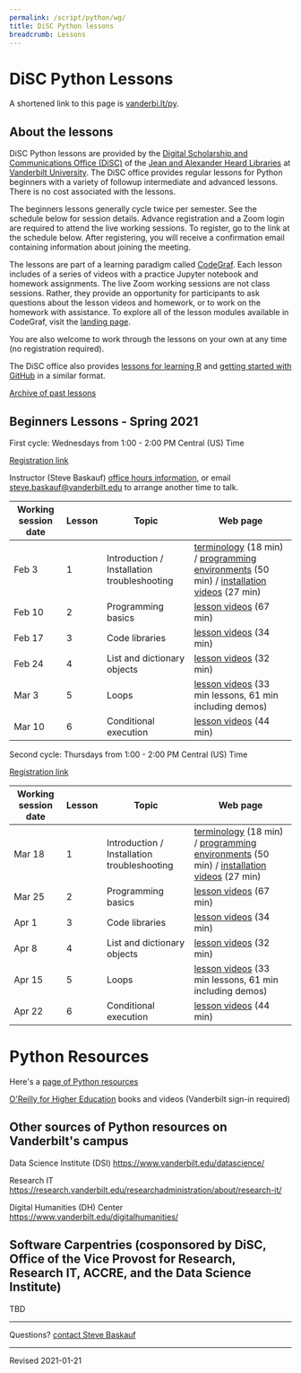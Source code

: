 ```yaml
---
permalink: /script/python/wg/
title: DiSC Python lessons
breadcrumb: Lessons
---
```


# DiSC Python Lessons

A shortened link to this page is [vanderbi.lt/py](http://vanderbi.lt/py).

## About the lessons

DiSC Python lessons are provided by the [Digital Scholarship and Communications Office (DiSC)](https://www.library.vanderbilt.edu/scholarly/) of the [Jean and Alexander Heard Libraries](https://www.library.vanderbilt.edu/) at [Vanderbilt University](https://www.vanderbilt.edu/).  The DiSC office provides regular lessons for Python beginners with a variety of followup intermediate and advanced lessons. There is no cost associated with the lessons.

The beginners lessons generally cycle twice per semester.  See the schedule below for session details.  Advance registration and a Zoom login are required to attend the live working sessions. To register, go to the link at the schedule below. After registering, you will receive a confirmation email containing information about joining the meeting.

The lessons are part of a learning paradigm called [CodeGraf](../../codegraf). Each lesson includes of a series of videos with a practice Jupyter notebook and homework assignments. The live Zoom working sessions are not class sessions. Rather, they provide an opportunity for participants to ask questions about the lesson videos and homework, or to work on the homework with assistance. To explore all of the lesson modules available in CodeGraf, visit the [landing page](../../codegraf). 

You are also welcome to work through the lessons on your own at any time (no registration required).

The DiSC office also provides [lessons for learning R](http://vanderbi.lt/r) and [getting started with GitHub](http://vanderbi.lt/github) in a similar format.

[Archive of past lessons](../archive/)


## Beginners Lessons - Spring 2021

First cycle: Wednesdays from 1:00 - 2:00 PM Central (US) Time

[Registration link](https://vanderbilt.zoom.us/meeting/register/tJAqdO2hrTgjHNaF2tssETGovFozm_b0muCY)

Instructor (Steve Baskauf) [office hours information](https://www.library.vanderbilt.edu/disc/officehours), or email [steve.baskauf@vanderbilt.edu](mailto:steve.baskauf@vanderbilt.edu) to arrange another time to talk.

| Working session date | Lesson | Topic | Web page |
|---|---|---|---|
| Feb 3 | 1 | Introduction / Installation troubleshooting | [terminology](../../codegraf/001/) (18 min) / [programming environments](../../codegraf/002/) (50 min) / [installation videos](../../codegraf/003/) (27 min)  |
| Feb 10 | 2 | Programming basics | [lesson videos](../../codegraf/004/) (67 min) |
| Feb 17 | 3 | Code libraries | [lesson videos](../../codegraf/005/) (34 min) |
| Feb 24 | 4 | List and dictionary objects | [lesson videos](../../codegraf/006a/) (32 min) |
| Mar 3 | 5 | Loops | [lesson videos](../../codegraf/006b/) (33 min lessons, 61 min including demos) |
| Mar 10 | 6 | Conditional execution | [lesson videos](../../codegraf/006c/) (44 min) |

Second cycle: Thursdays from 1:00 - 2:00 PM Central (US) Time

[Registration link]( https://vanderbilt.zoom.us/meeting/register/tJIqde2rrj4rHNMtk5qxblnFOdJrHG8jqmi-) 

| Working session date | Lesson | Topic | Web page |
|---|---|---|---|
| Mar 18 | 1 | Introduction / Installation troubleshooting | [terminology](../../codegraf/001/) (18 min) / [programming environments](../../codegraf/002/) (50 min) / [installation videos](../../codegraf/003/) (27 min)  |
| Mar 25 | 2 | Programming basics | [lesson videos](../../codegraf/004/) (67 min) |
| Apr 1 | 3 | Code libraries | [lesson videos](../../codegraf/005/) (34 min) |
| Apr 8 | 4 | List and dictionary objects | [lesson videos](../../codegraf/006a/) (32 min) |
| Apr 15 | 5 | Loops | [lesson videos](../../codegraf/006b/) (33 min lessons, 61 min including demos) |
| Apr 22 | 6 | Conditional execution | [lesson videos](../../codegraf/006c/) (44 min) |



# Python Resources

Here's a [page of Python resources](../)

[O'Reilly for Higher Education](http://www.library.vanderbilt.edu/eres?id=1676) books and videos (Vanderbilt sign-in required)

## Other sources of Python resources on Vanderbilt's campus

Data Science Institute (DSI) <https://www.vanderbilt.edu/datascience/>

Research IT <https://research.vanderbilt.edu/researchadministration/about/research-it/>

Digital Humanities (DH) Center <https://www.vanderbilt.edu/digitalhumanities/>

## Software Carpentries (cosponsored by DiSC, Office of the Vice Provost for Research, Research IT, ACCRE, and the Data Science Institute)

TBD

--------------------

Questions? [contact Steve Baskauf](mailto:steve.baskauf@vanderbilt.edu)

----
Revised 2021-01-21
